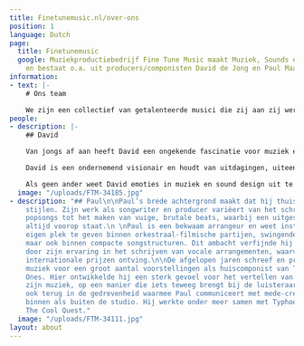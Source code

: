```yaml
---
title: Finetunemusic.nl/over-ons
position: 1
language: Dutch
page:
  title: Finetunemusic
  google: Muziekproductiebedrijf Fine Tune Music maakt Muziek, Sounds en Voice overs
    en bestaat o.a. uit producers/componisten David de Jong en Paul Maaswinkel.
information:
- text: |-
    # Ons team

    We zijn een collectief van getalenteerde musici die zij aan zij werken, bestaande uit David en Paul, beide componist en muziekproducent. Diversiteit zit in ons DNA, en dat hoor je terug in ons portfolio. Ons team bestaat uit vakgekken. We zetten ons graag in om iets unieks te creëren, met onze kennis en naar jouw wensen.
people:
- description: |-
    ## David

    Van jongs af aan heeft David een ongekende fascinatie voor muziek en geluid. Nieuwsgierigheid is een van zijn grootste drijfveren in het creëren van bijzondere composities, waarbij zijn achtergrond als klassiek pianist van grote waarde is. Oor voor detail hoor je terug in zijn muziek; onder andere in de bedrevenheid waarmee hij rijke, gedetailleerde mixes maakt voor diverse muziekstijlen.

    David is een ondernemend visionair en houdt van uitdagingen, uiteenlopend van grote commerciële projecten tot experimentele samenwerkingen met andere kunstenaars. Als muzikale duizendpoot brengt hij naast Fine Tune Music onder verschillende alter ego’s muziek uit: van harde elektronica en donkere soul tot dynamische klassieke muziek.

    Als geen ander weet David emoties in muziek en sound design uit te drukken. Dit zet hij doeltreffend in als communicatiemiddel bij het verklanken van een identiteit en bij het meevoeren van de luisteraar. David werkte onder meer samen met Bert Visscher, Club Guy and Roni en Van Engelenburg Theaterproducties.
  image: "/uploads/FTM-34185.jpg"
- description: "## Paul\n\nPaul’s brede achtergrond maakt dat hij thuis is in uiteenlopende
    stijlen. Zijn werk als songwriter en producer variëert van het schrijven van catchy
    popsongs tot het maken van vuige, brutale beats, waarbij een uitgesproken groove
    altijd voorop staat.\n \nPaul is een bekwaam arrangeur en weet instrumenten hun
    eigen plek te geven binnen orkestraal-filmische partijen, swingende jazz-harmonieën,
    maar ook binnen compacte songstructuren. Dit ambacht verfijnde hij onder andere
    door zijn ervaring in het schrijven van vocale arrangementen, waarvoor hij diverse
    internationale prijzen ontving.\n\nDe afgelopen jaren schreef en produceerde hij
    muziek voor een groot aantal voorstellingen als huiscomponist van Theater Young
    Ones. Hier ontwikkelde hij een sterk gevoel voor het vertellen van verhalen in
    zijn muziek, op een manier die iets teweeg brengt bij de luisteraar. Dit zie je
    ook terug in de gedrevenheid waarmee Paul communiceert met mede-creatieven, zowel
    binnen als buiten de studio. Hij werkte onder meer samen met Typhoon, Akwasi en
    The Cool Quest."
  image: "/uploads/FTM-34111.jpg"
layout: about
---
```


